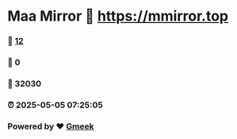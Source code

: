 # Maa Mirror :link: https://mmirror.top 
### :page_facing_up: [12](https://mmirror.top/tag.html) 
### :speech_balloon: 0 
### :hibiscus: 32030 
### :alarm_clock: 2025-05-05 07:25:05 
### Powered by :heart: [Gmeek](https://github.com/Meekdai/Gmeek)
